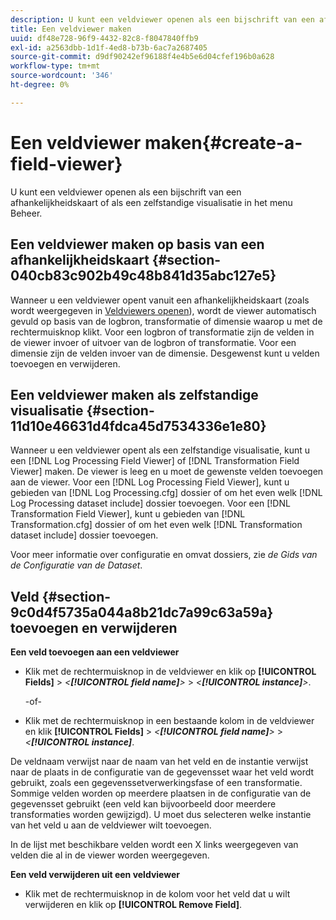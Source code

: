 ```yaml
---
description: U kunt een veldviewer openen als een bijschrift van een afhankelijkheidskaart of als een zelfstandige visualisatie in het menu Beheer.
title: Een veldviewer maken
uuid: df48e728-96f9-4432-82c8-f8047840ffb9
exl-id: a2563dbb-1d1f-4ed8-b73b-6ac7a2687405
source-git-commit: d9df90242ef96188f4e4b5e6d04cfef196b0a628
workflow-type: tm+mt
source-wordcount: '346'
ht-degree: 0%

---
```


# Een veldviewer maken{#create-a-field-viewer}

U kunt een veldviewer openen als een bijschrift van een afhankelijkheidskaart of als een zelfstandige visualisatie in het menu Beheer.

## Een veldviewer maken op basis van een afhankelijkheidskaart {#section-040cb83c902b49c48b841d35abc127e5}

Wanneer u een veldviewer opent vanuit een afhankelijkheidskaart (zoals wordt weergegeven in [Veldviewers openen](../../../../../home/c-get-started/c-admin-intrf/c-dataset-mgrs/c-dep-maps/c-opn-field-vwrs.md#concept-0f0738ac50804a33818487222c337c27)), wordt de viewer automatisch gevuld op basis van de logbron, transformatie of dimensie waarop u met de rechtermuisknop klikt. Voor een logbron of transformatie zijn de velden in de viewer invoer of uitvoer van de logbron of transformatie. Voor een dimensie zijn de velden invoer van de dimensie. Desgewenst kunt u velden toevoegen en verwijderen.

## Een veldviewer maken als zelfstandige visualisatie {#section-11d10e46631d4fdca45d7534336e1e80}

Wanneer u een veldviewer opent als een zelfstandige visualisatie, kunt u een [!DNL Log Processing Field Viewer] of [!DNL Transformation Field Viewer] maken. De viewer is leeg en u moet de gewenste velden toevoegen aan de viewer. Voor een [!DNL Log Processing Field Viewer], kunt u gebieden van [!DNL Log Processing.cfg] dossier of om het even welk [!DNL Log Processing dataset include] dossier toevoegen. Voor een [!DNL Transformation Field Viewer], kunt u gebieden van [!DNL Transformation.cfg] dossier of om het even welk [!DNL Transformation dataset include] dossier toevoegen.

Voor meer informatie over configuratie en omvat dossiers, zie *de Gids van de Configuratie van de Dataset*.

## Veld {#section-9c0d4f5735a044a8b21dc7a99c63a59a} toevoegen en verwijderen

**Een veld toevoegen aan een veldviewer**

* Klik met de rechtermuisknop in de veldviewer en klik op **[!UICONTROL Fields]** > *&lt;**[!UICONTROL field name]**>* > *&lt;**[!UICONTROL instance]**>*.

   -of-

* Klik met de rechtermuisknop in een bestaande kolom in de veldviewer en klik **[!UICONTROL Fields]** > *&lt;**[!UICONTROL field name]**>* > *&lt;**[!UICONTROL instance]***.

De veldnaam verwijst naar de naam van het veld en de instantie verwijst naar de plaats in de configuratie van de gegevensset waar het veld wordt gebruikt, zoals een gegevenssetverwerkingsfase of een transformatie. Sommige velden worden op meerdere plaatsen in de configuratie van de gegevensset gebruikt (een veld kan bijvoorbeeld door meerdere transformaties worden gewijzigd). U moet dus selecteren welke instantie van het veld u aan de veldviewer wilt toevoegen.

In de lijst met beschikbare velden wordt een X links weergegeven van velden die al in de viewer worden weergegeven.

**Een veld verwijderen uit een veldviewer**

* Klik met de rechtermuisknop in de kolom voor het veld dat u wilt verwijderen en klik op **[!UICONTROL Remove Field]**.
